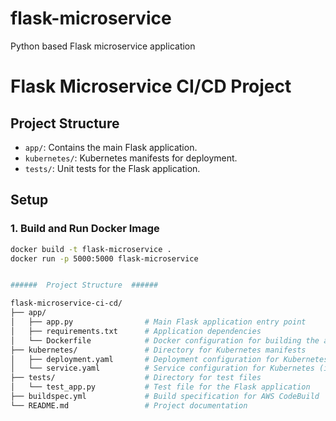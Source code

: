 # flask-microservice
Python based Flask microservice application

# Flask Microservice CI/CD Project

## Project Structure
- `app/`: Contains the main Flask application.
- `kubernetes/`: Kubernetes manifests for deployment.
- `tests/`: Unit tests for the Flask application.

## Setup

### 1. Build and Run Docker Image
```bash
docker build -t flask-microservice .
docker run -p 5000:5000 flask-microservice


######	Project Structure  ######

flask-microservice-ci-cd/
├── app/
│   ├── app.py                # Main Flask application entry point
│   ├── requirements.txt      # Application dependencies
│   └── Dockerfile            # Docker configuration for building the app
├── kubernetes/               # Directory for Kubernetes manifests
│   ├── deployment.yaml       # Deployment configuration for Kubernetes
│   └── service.yaml          # Service configuration for Kubernetes (if applicable)
├── tests/                    # Directory for test files
│   └── test_app.py           # Test file for the Flask application
├── buildspec.yml             # Build specification for AWS CodeBuild
└── README.md                 # Project documentation
 
